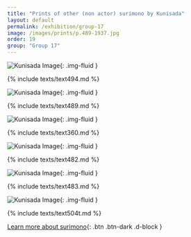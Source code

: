 ```yaml
---
title: "Prints of other (non actor) surimono by Kunisada"
layout: default
permalink: /exhibition/group-17
image: /images/prints/p.489-1937.jpg
order: 19
group: "Group 17"
---
```


![Kunisada Image](/images/prints/p.494-1937.jpg){: .img-fluid }

{% include texts/text494.md %}

![Kunisada Image](/images/prints/p.489-1937.jpg){: .img-fluid }

{% include texts/text489.md %}

![Kunisada Image](/images/prints/p.60-1938.jpg){: .img-fluid }

{% include texts/text360.md %}

![Kunisada Image](/images/prints/p.482-1937.jpg){: .img-fluid }

{% include texts/text482.md %}

![Kunisada Image](/images/prints/p.483-1937.jpg){: .img-fluid }

{% include texts/text483.md %}

![Kunisada Image](/images/prints/p.504-1937.jpg){: .img-fluid }

{% include texts/text504t.md %}

[Learn more about surimono](/context/textN){: .btn .btn-dark .d-block }
